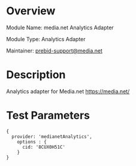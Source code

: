 # Overview
Module Name: media.net Analytics Adapter

Module Type: Analytics Adapter

Maintainer: prebid-support@media.net

# Description

Analytics adapter for Media.net
https://media.net/

# Test Parameters

```
{
  provider: 'medianetAnalytics',
    options : {
      cid: '8CUX0H51C'
    }
}

```